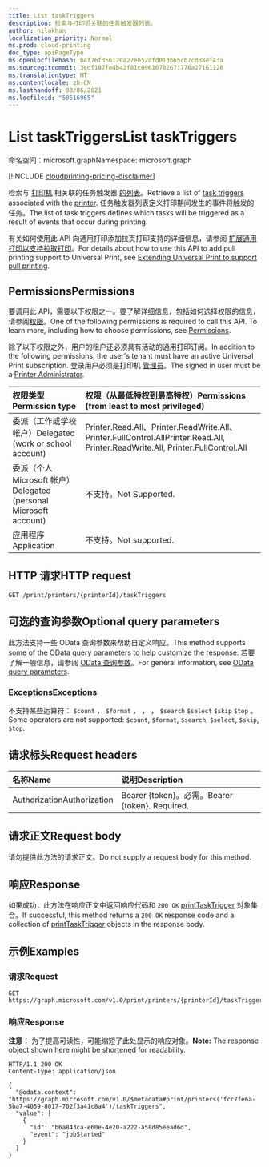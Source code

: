 ```yaml
---
title: List taskTriggers
description: 检索与打印机关联的任务触发器列表。
author: nilakhan
localization_priority: Normal
ms.prod: cloud-printing
doc_type: apiPageType
ms.openlocfilehash: b4f76f356120a27eb52dfd013b65cb7cd38ef43a
ms.sourcegitcommit: 3edf187fe4b42f81c09610782671776a27161126
ms.translationtype: MT
ms.contentlocale: zh-CN
ms.lasthandoff: 03/06/2021
ms.locfileid: "50516965"
---
```

# <a name="list-tasktriggers"></a><span data-ttu-id="84cde-103">List taskTriggers</span><span class="sxs-lookup"><span data-stu-id="84cde-103">List taskTriggers</span></span>
<span data-ttu-id="84cde-104">命名空间：microsoft.graph</span><span class="sxs-lookup"><span data-stu-id="84cde-104">Namespace: microsoft.graph</span></span>

[!INCLUDE [cloudprinting-pricing-disclaimer](../../includes/cloudprinting-pricing-disclaimer.md)]

<span data-ttu-id="84cde-105">检索与 [打印机](../resources/printtasktrigger.md) 相关联的任务触发器 [的列表](../resources/printer.md)。</span><span class="sxs-lookup"><span data-stu-id="84cde-105">Retrieve a list of [task triggers](../resources/printtasktrigger.md) associated with the [printer](../resources/printer.md).</span></span> <span data-ttu-id="84cde-106">任务触发器列表定义打印期间发生的事件将触发的任务。</span><span class="sxs-lookup"><span data-stu-id="84cde-106">The list of task triggers defines which tasks will be triggered as a result of events that occur during printing.</span></span>

<span data-ttu-id="84cde-107">有关如何使用此 API 向通用打印添加拉页打印支持的详细信息，请参阅 [扩展通用打印以支持拉取打印](/graph/universal-print-concept-overview#extending-universal-print-to-support-pull-printing)。</span><span class="sxs-lookup"><span data-stu-id="84cde-107">For details about how to use this API to add pull printing support to Universal Print, see [Extending Universal Print to support pull printing](/graph/universal-print-concept-overview#extending-universal-print-to-support-pull-printing).</span></span>

## <a name="permissions"></a><span data-ttu-id="84cde-108">Permissions</span><span class="sxs-lookup"><span data-stu-id="84cde-108">Permissions</span></span>
<span data-ttu-id="84cde-p102">要调用此 API，需要以下权限之一。要了解详细信息，包括如何选择权限的信息，请参阅[权限](/graph/permissions-reference)。</span><span class="sxs-lookup"><span data-stu-id="84cde-p102">One of the following permissions is required to call this API. To learn more, including how to choose permissions, see [Permissions](/graph/permissions-reference).</span></span>

<span data-ttu-id="84cde-111">除了以下权限之外，用户的租户还必须具有活动的通用打印订阅。</span><span class="sxs-lookup"><span data-stu-id="84cde-111">In addition to the following permissions, the user's tenant must have an active Universal Print subscription.</span></span> <span data-ttu-id="84cde-112">登录用户必须是打印机 [管理员](/azure/active-directory/users-groups-roles/directory-assign-admin-roles#printer-administrator)。</span><span class="sxs-lookup"><span data-stu-id="84cde-112">The signed in user must be a [Printer Administrator](/azure/active-directory/users-groups-roles/directory-assign-admin-roles#printer-administrator).</span></span>

|<span data-ttu-id="84cde-113">权限类型</span><span class="sxs-lookup"><span data-stu-id="84cde-113">Permission type</span></span> | <span data-ttu-id="84cde-114">权限（从最低特权到最高特权）</span><span class="sxs-lookup"><span data-stu-id="84cde-114">Permissions (from least to most privileged)</span></span> |
|:---------------|:--------------------------------------------|
|<span data-ttu-id="84cde-115">委派（工作或学校帐户）</span><span class="sxs-lookup"><span data-stu-id="84cde-115">Delegated (work or school account)</span></span>| <span data-ttu-id="84cde-116">Printer.Read.All、Printer.ReadWrite.All、Printer.FullControl.All</span><span class="sxs-lookup"><span data-stu-id="84cde-116">Printer.Read.All, Printer.ReadWrite.All, Printer.FullControl.All</span></span> |
|<span data-ttu-id="84cde-117">委派（个人 Microsoft 帐户）</span><span class="sxs-lookup"><span data-stu-id="84cde-117">Delegated (personal Microsoft account)</span></span>|<span data-ttu-id="84cde-118">不支持。</span><span class="sxs-lookup"><span data-stu-id="84cde-118">Not Supported.</span></span>|
|<span data-ttu-id="84cde-119">应用程序</span><span class="sxs-lookup"><span data-stu-id="84cde-119">Application</span></span>| <span data-ttu-id="84cde-120">不支持。</span><span class="sxs-lookup"><span data-stu-id="84cde-120">Not supported.</span></span> |

## <a name="http-request"></a><span data-ttu-id="84cde-121">HTTP 请求</span><span class="sxs-lookup"><span data-stu-id="84cde-121">HTTP request</span></span>

<!-- {
  "blockType": "ignored"
}
-->
``` http
GET /print/printers/{printerId}/taskTriggers
```

## <a name="optional-query-parameters"></a><span data-ttu-id="84cde-122">可选的查询参数</span><span class="sxs-lookup"><span data-stu-id="84cde-122">Optional query parameters</span></span>
<span data-ttu-id="84cde-123">此方法支持一些 OData 查询参数来帮助自定义响应。</span><span class="sxs-lookup"><span data-stu-id="84cde-123">This method supports some of the OData query parameters to help customize the response.</span></span> <span data-ttu-id="84cde-124">若要了解一般信息，请参阅 [OData 查询参数](/graph/query-parameters)。</span><span class="sxs-lookup"><span data-stu-id="84cde-124">For general information, see [OData query parameters](/graph/query-parameters).</span></span>

### <a name="exceptions"></a><span data-ttu-id="84cde-125">Exceptions</span><span class="sxs-lookup"><span data-stu-id="84cde-125">Exceptions</span></span>
<span data-ttu-id="84cde-126">不支持某些运算符： `$count` ， `$format` ， ， ， `$search` `$select` `$skip` `$top` 。</span><span class="sxs-lookup"><span data-stu-id="84cde-126">Some operators are not supported: `$count`, `$format`, `$search`, `$select`, `$skip`, `$top`.</span></span>

## <a name="request-headers"></a><span data-ttu-id="84cde-127">请求标头</span><span class="sxs-lookup"><span data-stu-id="84cde-127">Request headers</span></span>
|<span data-ttu-id="84cde-128">名称</span><span class="sxs-lookup"><span data-stu-id="84cde-128">Name</span></span>|<span data-ttu-id="84cde-129">说明</span><span class="sxs-lookup"><span data-stu-id="84cde-129">Description</span></span>|
|:---|:---|
|<span data-ttu-id="84cde-130">Authorization</span><span class="sxs-lookup"><span data-stu-id="84cde-130">Authorization</span></span>|<span data-ttu-id="84cde-p105">Bearer {token}。必需。</span><span class="sxs-lookup"><span data-stu-id="84cde-p105">Bearer {token}. Required.</span></span>|

## <a name="request-body"></a><span data-ttu-id="84cde-133">请求正文</span><span class="sxs-lookup"><span data-stu-id="84cde-133">Request body</span></span>
<span data-ttu-id="84cde-134">请勿提供此方法的请求正文。</span><span class="sxs-lookup"><span data-stu-id="84cde-134">Do not supply a request body for this method.</span></span>

## <a name="response"></a><span data-ttu-id="84cde-135">响应</span><span class="sxs-lookup"><span data-stu-id="84cde-135">Response</span></span>

<span data-ttu-id="84cde-136">如果成功，此方法在响应正文中返回响应代码和 `200 OK` [printTaskTrigger](../resources/printtasktrigger.md) 对象集合。</span><span class="sxs-lookup"><span data-stu-id="84cde-136">If successful, this method returns a `200 OK` response code and a collection of [printTaskTrigger](../resources/printtasktrigger.md) objects in the response body.</span></span>

## <a name="examples"></a><span data-ttu-id="84cde-137">示例</span><span class="sxs-lookup"><span data-stu-id="84cde-137">Examples</span></span>

### <a name="request"></a><span data-ttu-id="84cde-138">请求</span><span class="sxs-lookup"><span data-stu-id="84cde-138">Request</span></span>
<!-- {
  "blockType": "request",
  "name": "list_printtasktrigger"
}
-->
``` http
GET https://graph.microsoft.com/v1.0/print/printers/{printerId}/taskTriggers
```


### <a name="response"></a><span data-ttu-id="84cde-139">响应</span><span class="sxs-lookup"><span data-stu-id="84cde-139">Response</span></span>
<span data-ttu-id="84cde-140">**注意：** 为了提高可读性，可能缩短了此处显示的响应对象。</span><span class="sxs-lookup"><span data-stu-id="84cde-140">**Note:** The response object shown here might be shortened for readability.</span></span>
<!-- {
  "blockType": "response",
  "truncated": true,
  "@odata.type": "Collection(microsoft.graph.printTaskTrigger)"
}
-->
``` http
HTTP/1.1 200 OK
Content-Type: application/json

{
  "@odata.context": "https://graph.microsoft.com/v1.0/$metadata#print/printers('fcc7fe6a-5ba7-4059-8017-702f3a41c8a4')/taskTriggers",
  "value": [
    {
      "id": "b6a843ca-e60e-4e20-a222-a58d85eead6d",
      "event": "jobStarted"
    }
  ]
}
```

